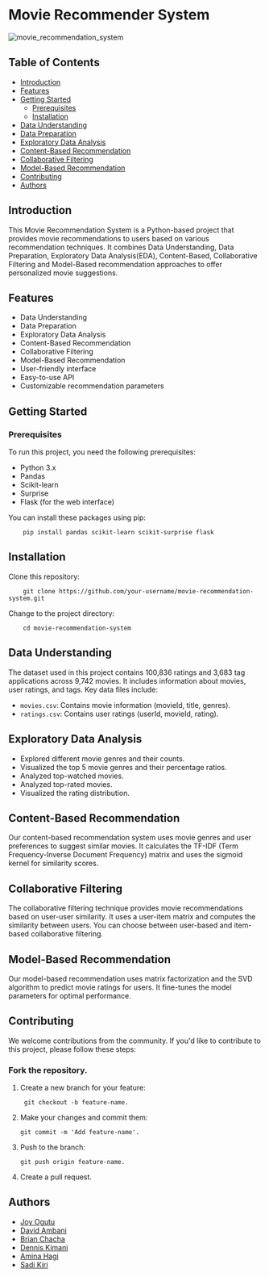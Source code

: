 # Movie Recommender System

![movie_recommendation_system](https://github.com/aminahagi/Recommendation-System/assets/117739559/8f1bc681-ce60-4ad7-9943-1d13abf42f7e)

## Table of Contents

- [Introduction](#introduction)
- [Features](#features)
- [Getting Started](#getting-started)
  - [Prerequisites](#prerequisites)
  - [Installation](#installation)
- [Data Understanding](#Data-Understanding)
- [Data Preparation](#Data-Preparation)
- [Exploratory Data Analysis](#Exploratory-Data-Analysis)
- [Content-Based Recommendation](#Content-Based-Recommendation)
- [Collaborative Filtering](#Collaborative-Filtering)
- [Model-Based Recommendation](#model-based-recommendation)
- [Contributing](#contributing)
- [Authors](#Authors)

## Introduction

This Movie Recommendation System is a Python-based project that provides movie recommendations to users based on various recommendation techniques. It combines Data Understanding, Data Preparation, Exploratory Data Analysis(EDA), Content-Based, Collaborative Filtering and Model-Based recommendation approaches to offer personalized movie suggestions.

## Features

- Data Understanding
- Data Preparation
- Exploratory Data Analysis
- Content-Based Recommendation
- Collaborative Filtering
- Model-Based Recommendation
- User-friendly interface
- Easy-to-use API
- Customizable recommendation parameters


## Getting Started

### Prerequisites

To run this project, you need the following prerequisites:

- Python 3.x
- Pandas
- Scikit-learn
- Surprise
- Flask (for the web interface)

You can install these packages using pip:

        pip install pandas scikit-learn scikit-surprise flask

## Installation
Clone this repository:

        git clone https://github.com/your-username/movie-recommendation-system.git

Change to the project directory:

        cd movie-recommendation-system


## Data Understanding
The dataset used in this project contains 100,836 ratings and 3,683 tag applications across 9,742 movies. It includes information about movies, user ratings, and tags. Key data files include:
- `movies.csv`: Contains movie information (movieId, title, genres).
- `ratings.csv`: Contains user ratings (userId, movieId, rating).

## Exploratory Data Analysis
- Explored different movie genres and their counts.
- Visualized the top 5 movie genres and their percentage ratios.
- Analyzed top-watched movies.
- Analyzed top-rated movies.
- Visualized the rating distribution.

## Content-Based Recommendation
Our content-based recommendation system uses movie genres and user preferences to suggest similar movies. It calculates the TF-IDF (Term Frequency-Inverse Document Frequency) matrix and uses the sigmoid kernel for similarity scores.

## Collaborative Filtering
The collaborative filtering technique provides movie recommendations based on user-user similarity. It uses a user-item matrix and computes the similarity between users. You can choose between user-based and item-based collaborative filtering.

## Model-Based Recommendation
Our model-based recommendation uses matrix factorization and the SVD algorithm to predict movie ratings for users. It fine-tunes the model parameters for optimal performance.

## Contributing
We welcome contributions from the community. If you'd like to contribute to this project, please follow these steps:

### Fork the repository.
1. Create a new branch for your feature:

        git checkout -b feature-name.
   
2. Make your changes and commit them:
 
       git commit -m 'Add feature-name'.
3. Push to the branch:
  
       git push origin feature-name.
   
4. Create a pull request.

## Authors
- [Joy Ogutu](https://github.com/Ogutu01)
- [David Ambani](https://github.com/bulemi2)
- [Brian Chacha](https://github.com/MarwaBrian)
- [Dennis Kimani](https://github.com/dennismathu)
- [Amina Hagi](https://github.com/aminahagi)
- [Sadi Kiri](https://github.com/Gsothr1234)
